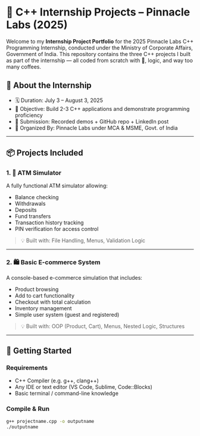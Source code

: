 # 🧠 C++ Internship Projects – Pinnacle Labs (2025)

Welcome to my **Internship Project Portfolio** for the 2025 Pinnacle Labs C++ Programming Internship, conducted under the Ministry of Corporate Affairs, Government of India. This repository contains the three C++ projects I built as part of the internship — all coded from scratch with 💚, logic, and way too many coffees.

## 🏁 About the Internship

- 🗓️ Duration: July 3 – August 3, 2025  
- 📜 Objective: Build 2-3 C++ applications and demonstrate programming proficiency  
- 🎯 Submission: Recorded demos + GitHub repo + LinkedIn post  
- 💼 Organized By: Pinnacle Labs under MCA & MSME, Govt. of India

---

## 📦 Projects Included

### 1. 🏧 ATM Simulator
A fully functional ATM simulator allowing:
- Balance checking
- Withdrawals
- Deposits
- Fund transfers
- Transaction history tracking
- PIN verification for access control

> 💡 Built with: File Handling, Menus, Validation Logic

---

### 2. 🛍️ Basic E-commerce System
A console-based e-commerce simulation that includes:
- Product browsing
- Add to cart functionality
- Checkout with total calculation
- Inventory management
- Simple user system (guest and registered)

> 💡 Built with: OOP (Product, Cart), Menus, Nested Logic, Structures

---

## 🚀 Getting Started

### Requirements
- C++ Compiler (e.g. g++, clang++)
- Any IDE or text editor (VS Code, Sublime, Code::Blocks)
- Basic terminal / command-line knowledge

### Compile & Run
```bash
g++ projectname.cpp -o outputname
./outputname
